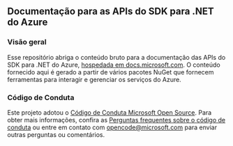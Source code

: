 ## <a name="documentation-for-azure-net-sdk-apis"></a>Documentação para as APIs do SDK para .NET do Azure

### <a name="overview"></a>Visão geral

Esse repositório abriga o conteúdo bruto para a documentação das APIs do SDK para .NET do Azure, [hospedada em docs.microsoft.com](https://docs.microsoft.com/dotnet/api/overview/azure/?view=azure-dotnet). O conteúdo fornecido aqui é gerado a partir de vários pacotes NuGet que fornecem ferramentas para interagir e gerenciar os serviços do Azure.

### <a name="code-of-conduct"></a>Código de Conduta

Este projeto adotou o [Código de Conduta Microsoft Open Source](https://opensource.microsoft.com/codeofconduct/).
Para obter mais informações, confira as [Perguntas frequentes sobre o código de conduta](https://opensource.microsoft.com/codeofconduct/faq/) ou entre em contato com [opencode@microsoft.com](mailto:opencode@microsoft.com) para enviar outras perguntas ou comentários.
